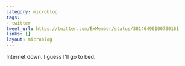 ```yaml
---
category: microblog
tags:
- twitter
tweet_url: https://twitter.com/ExMember/status/38146496100700161
links: []
layout: microblog
---
```

Internet down. I guess I'll go to bed.
